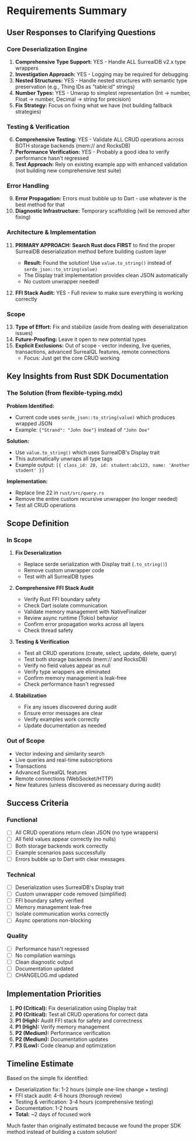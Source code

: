 # Requirements Summary

## User Responses to Clarifying Questions

### Core Deserialization Engine

1. **Comprehensive Type Support:** YES - Handle ALL SurrealDB v2.x type wrappers
2. **Investigation Approach:** YES - Logging may be required for debugging
3. **Nested Structures:** YES - Handle nested structures with semantic type preservation (e.g., Thing IDs as "table:id" strings)
4. **Number Types:** YES - Unwrap to simplest representation (Int → number, Float → number, Decimal → string for precision)
5. **Fix Strategy:** Focus on fixing what we have (not building fallback strategies)

### Testing & Verification

6. **Comprehensive Testing:** YES - Validate ALL CRUD operations across BOTH storage backends (mem:// and RocksDB)
7. **Performance Verification:** YES - Probably a good idea to verify performance hasn't regressed
8. **Test Approach:** Rely on existing example app with enhanced validation (not building new comprehensive test suite)

### Error Handling

9. **Error Propagation:** Errors must bubble up to Dart - use whatever is the best method for that
10. **Diagnostic Infrastructure:** Temporary scaffolding (will be removed after fixing)

### Architecture & Implementation

11. **PRIMARY APPROACH:** **Search Rust docs FIRST** to find the proper SurrealDB deserialization method before building custom layer
    - **Result:** Found the solution! Use `value.to_string()` instead of `serde_json::to_string(value)`
    - The Display trait implementation provides clean JSON automatically
    - No custom unwrapper needed!

12. **FFI Stack Audit:** YES - Full review to make sure everything is working correctly

### Scope

13. **Type of Effort:** Fix and stabilize (aside from dealing with deserialization issues)
14. **Future-Proofing:** Leave it open to new potential types
15. **Explicit Exclusions:** Out of scope - vector indexing, live queries, transactions, advanced SurrealQL features, remote connections
    - Focus: Just get the core CRUD working

## Key Insights from Rust SDK Documentation

### The Solution (from flexible-typing.mdx)

**Problem Identified:**
- Current code uses `serde_json::to_string(value)` which produces wrapped JSON
- Example: `{"Strand": "John Doe"}` instead of `"John Doe"`

**Solution:**
- Use `value.to_string()` which uses SurrealDB's Display trait
- This automatically unwraps all type tags
- Example output: `[{ class_id: 20, id: student:abc123, name: 'Another student' }]`

**Implementation:**
- Replace line 22 in `rust/src/query.rs`
- Remove the entire custom recursive unwrapper (no longer needed)
- Test all CRUD operations

## Scope Definition

### In Scope

1. **Fix Deserialization**
   - Replace serde serialization with Display trait (`.to_string()`)
   - Remove custom unwrapper code
   - Test with all SurrealDB types

2. **Comprehensive FFI Stack Audit**
   - Verify Rust FFI boundary safety
   - Check Dart isolate communication
   - Validate memory management with NativeFinalizer
   - Review async runtime (Tokio) behavior
   - Confirm error propagation works across all layers
   - Check thread safety

3. **Testing & Verification**
   - Test all CRUD operations (create, select, update, delete, query)
   - Test both storage backends (mem:// and RocksDB)
   - Verify no field values appear as null
   - Verify type wrappers are eliminated
   - Confirm memory management is leak-free
   - Check performance hasn't regressed

4. **Stabilization**
   - Fix any issues discovered during audit
   - Ensure error messages are clear
   - Verify examples work correctly
   - Update documentation as needed

### Out of Scope

- Vector indexing and similarity search
- Live queries and real-time subscriptions
- Transactions
- Advanced SurrealQL features
- Remote connections (WebSocket/HTTP)
- New features (unless discovered as necessary during audit)

## Success Criteria

### Functional
- [ ] All CRUD operations return clean JSON (no type wrappers)
- [ ] All field values appear correctly (no nulls)
- [ ] Both storage backends work correctly
- [ ] Example scenarios pass successfully
- [ ] Errors bubble up to Dart with clear messages

### Technical
- [ ] Deserialization uses SurrealDB's Display trait
- [ ] Custom unwrapper code removed (simplified)
- [ ] FFI boundary safety verified
- [ ] Memory management leak-free
- [ ] Isolate communication works correctly
- [ ] Async operations non-blocking

### Quality
- [ ] Performance hasn't regressed
- [ ] No compilation warnings
- [ ] Clean diagnostic output
- [ ] Documentation updated
- [ ] CHANGELOG.md updated

## Implementation Priorities

1. **P0 (Critical):** Fix deserialization using Display trait
2. **P0 (Critical):** Test all CRUD operations for correct data
3. **P1 (High):** Audit FFI stack for safety and correctness
4. **P1 (High):** Verify memory management
5. **P2 (Medium):** Performance verification
6. **P2 (Medium):** Documentation updates
7. **P3 (Low):** Code cleanup and optimization

## Timeline Estimate

Based on the simple fix identified:
- Deserialization fix: 1-2 hours (simple one-line change + testing)
- FFI stack audit: 4-6 hours (thorough review)
- Testing & verification: 3-4 hours (comprehensive testing)
- Documentation: 1-2 hours
- **Total:** ~2 days of focused work

Much faster than originally estimated because we found the proper SDK method instead of building a custom solution!
